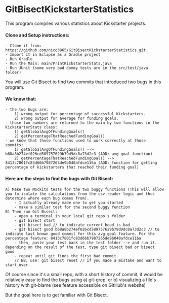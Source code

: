 # GitBisectKickstarterStatistics

This program compiles various statistics about Kickstarter projects.

#### Clone and Setup instructions: 
	- Clone it from: https://github.com/nico3865/GitBisectKickstarterStatistics.git
	- Import it in Eclipse as a Gradle project
	- Run Gradle 
	- Run the Main: main/PrintKickstarterStats.java
	- Run JUnit (some very bad dummy tests are in the src/test/java folder) 

You will use Git Bisect to find two commits that introduced two bugs in this program.

#### We know that:
	- the two bugs are: 
		1) wrong output for percentage of successful Kickstarters.
		2) wrong output for average for funding goals.
	- those two numbers are returned to the main by two functions in the KickstarterStats class: 
		1) getGlobalAvgOfFundingGoals()
		2) getPercentageThatReachedFundingGoal() 
	- we know that those functions used to work correctly at those commits:
		1) getGlobalAvgOfFundingGoals() --> b68a8b274ef026cd589757629b79d9dc8a73d2c3 (ADD: avg goal function)
		2) getPercentageThatReachedFundingGoal() --> 8413c7801fc83d66b7987265de9b040afdce116a (ADD: function for getting percentage of kickstarters that reached their funding goal)
 
#### Here are the steps to find the bugs with Git Bisect:
	A) Make two Mockito tests for the two buggy functions (This will allow you to isolate the calculations from the csv reader logic and thus determine where each bug comes from).
		- I actually already made one to get you started
		- make a similar test for the second buggy function
	B) Then run Git Bisect: 
		- open a terminal in your local git repo's folder
		- git bisect start
		- git bisect bad // to indicate current head is bad
		- git bisect good b68a8b274ef026cd589757629b79d9dc8a73d2c3 // to indicate last known good commit for this avg goal feature. For the percentage feature: 8413c7801fc83d66b7987265de9b040afdce116a
		- then, paste your test back in the test folder --> and run it. depending on the result of the test, type git bisect bad or bisect good
		- repeat until git finds the first bad commit.
		// NB, use: git bisect reset // if you made a mistake and want to start over.

Of course since it's a small repo, with a short history of commit, it would be relatively easy to find the bugs using 
	a) git-grep, or 
	b) visualizing a file's history with git-blame (see feature accessible on GitHub's website)

But the goal here is to get familiar with Git Bisect.
